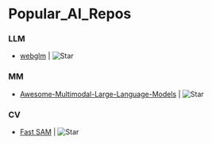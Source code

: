# Popular_AI_Repos

### LLM

- [webglm](https://github.com/thudm/webglm) | ![Star](https://img.shields.io/github/stars/thudm/webglm?style=social&label=Stars)

### MM
- [Awesome-Multimodal-Large-Language-Models](https://github.com/bradyfu/awesome-multimodal-large-language-models) | ![Star](https://img.shields.io/github/stars/bradyfu/awesome-multimodal-large-language-models?style=social&label=Stars)

### CV

- [Fast SAM](https://github.com/casia-iva-lab/fastsam) | ![Star](https://img.shields.io/github/stars/casia-iva-lab/fastsam?style=social&label=Stars)
